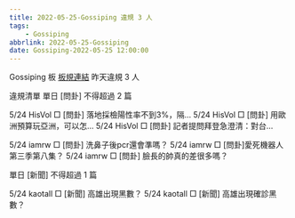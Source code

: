 ```yaml
---
title: 2022-05-25-Gossiping 違規 3 人
tags:
    - Gossiping
abbrlink: 2022-05-25-Gossiping
date: Gossiping-2022-05-25 12:00:00
---
```

Gossiping 板 [板規連結](https://www.ptt.cc/bbs/Gossiping/M.1637425085.A.07D.html)
昨天違規 3 人
<!-- more -->

違規清單
單日 [問卦] 不得超過 2 篇

5/24 HisVol □ [問卦] 落地採檢陽性率不到3%，隔…
5/24 HisVol □ [問卦] 用歐洲預算玩亞洲，可以怎…
5/24 HisVol □ [問卦] 記者提問拜登急澄清：對台…

5/24 iamrw □ [問卦] 洗鼻子後pcr還會準嗎？
5/24 iamrw □ [問卦]愛死機器人第三季第八集？
5/24 iamrw □ [問卦] 臉長的帥真的差很多嗎？

單日 [新聞] 不得超過 1 篇

5/24 kaotall □ [新聞]  高雄出現黑數？
5/24 kaotall □ [新聞] 高雄出現確診黑數？